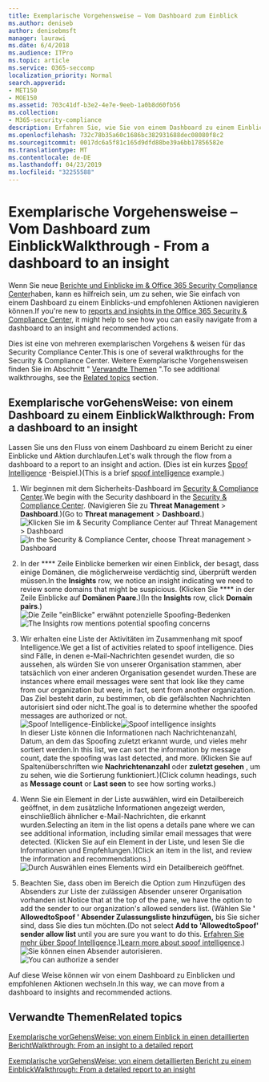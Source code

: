 ```yaml
---
title: Exemplarische Vorgehensweise – Vom Dashboard zum Einblick
ms.author: deniseb
author: denisebmsft
manager: laurawi
ms.date: 6/4/2018
ms.audience: ITPro
ms.topic: article
ms.service: O365-seccomp
localization_priority: Normal
search.appverid:
- MET150
- MOE150
ms.assetid: 703c41df-b3e2-4e7e-9eeb-1a0b8d60fb56
ms.collection:
- M365-security-compliance
description: Erfahren Sie, wie Sie von einem Dashboard zu einem Einblick mit empfohlenen Aktionen im Security &amp; Compliance Center navigieren können.
ms.openlocfilehash: 732c78b35a60c1686bc382931688dec08080f8c2
ms.sourcegitcommit: 0017dc6a5f81c165d9dfd88be39a6bb17856582e
ms.translationtype: MT
ms.contentlocale: de-DE
ms.lasthandoff: 04/23/2019
ms.locfileid: "32255588"
---
```

# <a name="walkthrough---from-a-dashboard-to-an-insight"></a><span data-ttu-id="fe82b-103">Exemplarische Vorgehensweise – Vom Dashboard zum Einblick</span><span class="sxs-lookup"><span data-stu-id="fe82b-103">Walkthrough - From a dashboard to an insight</span></span>

<span data-ttu-id="fe82b-104">Wenn Sie neue [Berichte und Einblicke im &amp; Office 365 Security Compliance Center](reports-and-insights-in-security-and-compliance.md)haben, kann es hilfreich sein, um zu sehen, wie Sie einfach von einem Dashboard zu einem Einblicks-und empfohlenen Aktionen navigieren können.</span><span class="sxs-lookup"><span data-stu-id="fe82b-104">If you're new to [reports and insights in the Office 365 Security &amp; Compliance Center](reports-and-insights-in-security-and-compliance.md), it might help to see how you can easily navigate from a dashboard to an insight and recommended actions.</span></span> 
  
<span data-ttu-id="fe82b-105">Dies ist eine von mehreren exemplarischen Vorgehens &amp; weisen für das Security Compliance Center.</span><span class="sxs-lookup"><span data-stu-id="fe82b-105">This is one of several walkthroughs for the Security &amp; Compliance Center.</span></span> <span data-ttu-id="fe82b-106">Weitere Exemplarische Vorgehensweisen finden Sie im Abschnitt " [Verwandte Themen](#related-topics) ".</span><span class="sxs-lookup"><span data-stu-id="fe82b-106">To see additional walkthroughs, see the [Related topics](#related-topics) section.</span></span> 
  
## <a name="walkthrough-from-a-dashboard-to-an-insight"></a><span data-ttu-id="fe82b-107">Exemplarische vorGehensWeise: von einem Dashboard zu einem Einblick</span><span class="sxs-lookup"><span data-stu-id="fe82b-107">Walkthrough: From a dashboard to an insight</span></span>

<span data-ttu-id="fe82b-108">Lassen Sie uns den Fluss von einem Dashboard zu einem Bericht zu einer Einblicke und Aktion durchlaufen.</span><span class="sxs-lookup"><span data-stu-id="fe82b-108">Let's walk through the flow from a dashboard to a report to an insight and action.</span></span> <span data-ttu-id="fe82b-109">(Dies ist ein kurzes [Spoof Intelligence](learn-about-spoof-intelligence.md) -Beispiel.)</span><span class="sxs-lookup"><span data-stu-id="fe82b-109">(This is a brief [spoof intelligence](learn-about-spoof-intelligence.md) example.)</span></span> 
  
1. <span data-ttu-id="fe82b-110">Wir beginnen mit dem Sicherheits-Dashboard im [Security &amp; Compliance Center](https://protection.office.com).</span><span class="sxs-lookup"><span data-stu-id="fe82b-110">We begin with the Security dashboard in the [Security &amp; Compliance Center](https://protection.office.com).</span></span> <span data-ttu-id="fe82b-111">(Navigieren Sie zu **Threat Management** \> **Dashboard**.)</span><span class="sxs-lookup"><span data-stu-id="fe82b-111">(Go to **Threat management** \> **Dashboard**.)</span></span><br><span data-ttu-id="fe82b-112">![Klicken Sie im &amp; Security Compliance Center auf Threat Management \> Dashboard](media/05a38660-eb13-4960-a266-11809c453d95.png)</span><span class="sxs-lookup"><span data-stu-id="fe82b-112">![In the Security &amp; Compliance Center, choose Threat management \> Dashboard](media/05a38660-eb13-4960-a266-11809c453d95.png)</span></span><br>
  
2. <span data-ttu-id="fe82b-113">In der \*\*\*\* Zeile Einblicke bemerken wir einen Einblick, der besagt, dass einige Domänen, die möglicherweise verdächtig sind, überprüft werden müssen.</span><span class="sxs-lookup"><span data-stu-id="fe82b-113">In the **Insights** row, we notice an insight indicating we need to review some domains that might be suspicious.</span></span> <span data-ttu-id="fe82b-114">(Klicken Sie \*\*\*\* in der Zeile Einblicke auf **Domänen Paare**.)</span><span class="sxs-lookup"><span data-stu-id="fe82b-114">(In the **Insights** row, click **Domain pairs**.)</span></span><br><span data-ttu-id="fe82b-115">![Die Zeile "einBlicke" erwähnt potenzielle Spoofing-Bedenken](media/dd1d0cb3-3201-45d7-b41d-18a0944fe85d.png)</span><span class="sxs-lookup"><span data-stu-id="fe82b-115">![The Insights row mentions potential spoofing concerns](media/dd1d0cb3-3201-45d7-b41d-18a0944fe85d.png)</span></span><br>
  
3. <span data-ttu-id="fe82b-116">Wir erhalten eine Liste der Aktivitäten im Zusammenhang mit spoof Intelligence.</span><span class="sxs-lookup"><span data-stu-id="fe82b-116">We get a list of activities related to spoof intelligence.</span></span> <span data-ttu-id="fe82b-117">Dies sind Fälle, in denen e-Mail-Nachrichten gesendet wurden, die so aussehen, als würden Sie von unserer Organisation stammen, aber tatsächlich von einer anderen Organisation gesendet wurden.</span><span class="sxs-lookup"><span data-stu-id="fe82b-117">These are instances where email messages were sent that look like they came from our organization but were, in fact, sent from another organization.</span></span> <span data-ttu-id="fe82b-118">Das Ziel besteht darin, zu bestimmen, ob die gefälschten Nachrichten autorisiert sind oder nicht.</span><span class="sxs-lookup"><span data-stu-id="fe82b-118">The goal is to determine whether the spoofed messages are authorized or not.</span></span><br><span data-ttu-id="fe82b-119">![Spoof Intelligence-Einblicke](media/a2e2b4fd-0c1e-499f-8401-cf3089da82fa.png)</span><span class="sxs-lookup"><span data-stu-id="fe82b-119">![Spoof intelligence insights](media/a2e2b4fd-0c1e-499f-8401-cf3089da82fa.png)</span></span><br><span data-ttu-id="fe82b-120">In dieser Liste können die Informationen nach Nachrichtenanzahl, Datum, an dem das Spoofing zuletzt erkannt wurde, und vieles mehr sortiert werden.</span><span class="sxs-lookup"><span data-stu-id="fe82b-120">In this list, we can sort the information by message count, date the spoofing was last detected, and more.</span></span> <span data-ttu-id="fe82b-121">(Klicken Sie auf Spaltenüberschriften wie **Nachrichtenanzahl** oder **zuletzt gesehen** , um zu sehen, wie die Sortierung funktioniert.)</span><span class="sxs-lookup"><span data-stu-id="fe82b-121">(Click column headings, such as **Message count** or **Last seen** to see how sorting works.)</span></span> 
    
4. <span data-ttu-id="fe82b-122">Wenn Sie ein Element in der Liste auswählen, wird ein Detailbereich geöffnet, in dem zusätzliche Informationen angezeigt werden, einschließlich ähnlicher e-Mail-Nachrichten, die erkannt wurden.</span><span class="sxs-lookup"><span data-stu-id="fe82b-122">Selecting an item in the list opens a details pane where we can see additional information, including similar email messages that were detected.</span></span> <span data-ttu-id="fe82b-123">(Klicken Sie auf ein Element in der Liste, und lesen Sie die Informationen und Empfehlungen.)</span><span class="sxs-lookup"><span data-stu-id="fe82b-123">(Click an item in the list, and review the information and recommendations.)</span></span><br>![Durch Auswählen eines Elements wird ein Detailbereich geöffnet.](media/7ad1faa5-6ca2-474e-a609-eb275e0a8e59.png)<br>
  
5. <span data-ttu-id="fe82b-125">Beachten Sie, dass oben im Bereich die Option zum Hinzufügen des Absenders zur Liste der zulässigen Absender unserer Organisation vorhanden ist.</span><span class="sxs-lookup"><span data-stu-id="fe82b-125">Notice that at the top of the pane, we have the option to add the sender to our organization's allowed senders list.</span></span> <span data-ttu-id="fe82b-126">(Wählen Sie **' AllowedtoSpoof ' Absender Zulassungsliste hinzufügen,** bis Sie sicher sind, dass Sie dies tun möchten.</span><span class="sxs-lookup"><span data-stu-id="fe82b-126">(Do not select **Add to 'AllowedtoSpoof' sender allow list** until you are sure you want to do this.</span></span> <span data-ttu-id="fe82b-127">[Erfahren Sie mehr über Spoof Intelligence](learn-about-spoof-intelligence.md).)</span><span class="sxs-lookup"><span data-stu-id="fe82b-127">[Learn more about spoof intelligence](learn-about-spoof-intelligence.md).)</span></span><br><span data-ttu-id="fe82b-128">![Sie können einen Absender autorisieren.](media/caf0c20a-6047-486d-8060-5a229a3de49f.png)</span><span class="sxs-lookup"><span data-stu-id="fe82b-128">![You can authorize a sender](media/caf0c20a-6047-486d-8060-5a229a3de49f.png)</span></span>
  
<span data-ttu-id="fe82b-129">Auf diese Weise können wir von einem Dashboard zu Einblicken und empfohlenen Aktionen wechseln.</span><span class="sxs-lookup"><span data-stu-id="fe82b-129">In this way, we can move from a dashboard to insights and recommended actions.</span></span>
  
## <a name="related-topics"></a><span data-ttu-id="fe82b-130">Verwandte Themen</span><span class="sxs-lookup"><span data-stu-id="fe82b-130">Related topics</span></span>

[<span data-ttu-id="fe82b-131">Exemplarische vorGehensWeise: von einem Einblick in einen detaillierten Bericht</span><span class="sxs-lookup"><span data-stu-id="fe82b-131">Walkthrough: From an insight to a detailed report</span></span>](from-an-insight-to-a-detailed-report.md)
  
[<span data-ttu-id="fe82b-132">Exemplarische vorGehensWeise: von einem detaillierten Bericht zu einem Einblick</span><span class="sxs-lookup"><span data-stu-id="fe82b-132">Walkthrough: From a detailed report to an insight</span></span>](from-a-detailed-report-to-an-insight.md)
  

